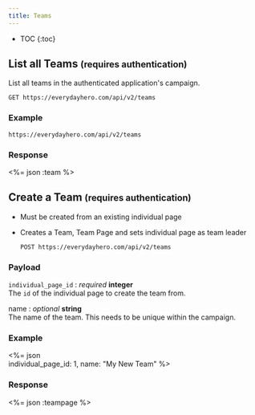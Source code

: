 ```yaml
---
title: Teams
---
```


* TOC
{:toc}

## List all Teams <small>(requires authentication)</small>

List all teams in the authenticated application's campaign.

    GET https://everydayhero.com/api/v2/teams

### Example

    https://everydayhero.com/api/v2/teams

### Response

<%= json :team %>

## Create a Team <small>(requires authentication)</small>

* Must be created from an existing individual page

* Creates a Team, Team Page and sets individual page as team leader


      POST https://everydayhero.com/api/v2/teams

### Payload

`individual_page_id` : _required_ **integer**<br/>
The `id` of the individual page to create the team from.

name : _optional_ **string**<br/>
The name of the team. This needs to be unique within the campaign.

### Example

<%= json \
  individual_page_id: 1,
  name: "My New Team"
%>

### Response
<%= json :teampage %>
